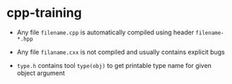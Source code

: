 # cpp-training

* Any file `filename.cpp` is automatically compiled using header `filename-*.hpp`

* Any file `filaname.cxx` is not compiled and usually contains explicit bugs 

* `type.h` contains tool `type(obj)` to get printable type name for given object argument 